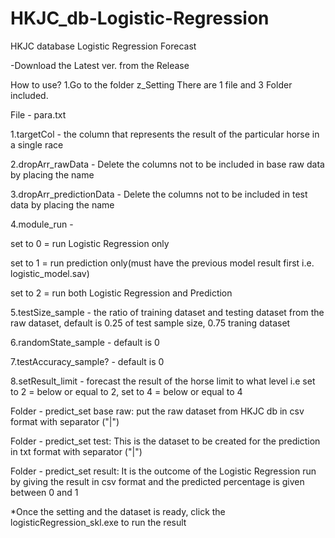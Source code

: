 # HKJC_db-Logistic-Regression
HKJC database Logistic Regression Forecast

-Download the Latest ver. from the Release

How to use?
1.Go to the folder z_Setting
There are 1 file and 3 Folder included.

File - para.txt

1.targetCol - the column that represents the result of the particular horse in a single race

2.dropArr_rawData - Delete the columns not to be included in base raw data by placing the name

3.dropArr_predictionData - Delete the columns not to be included in test data by placing the name 

4.module_run - 

set to 0 = run Logistic Regression only

set to 1 = run prediction only(must have the previous model result first i.e. logistic_model.sav)

set to 2 = run both Logistic Regression and Prediction

5.testSize_sample - the ratio of training dataset and testing dataset from the raw dataset, default is 0.25 of test sample size, 0.75 traning dataset

6.randomState_sample - default is 0

7.testAccuracy_sample? - default is 0

8.setResult_limit - forecast the result of the horse limit to what level i.e set to 2 = below or equal to 2, set to 4 = below or equal to 4


Folder - predict_set base raw:
put the raw dataset from HKJC db in csv format with separator ("|")

Folder - predict_set test:
This is the dataset to be created for the prediction in txt format with separator ("|")

Folder - predict_set result:
It is the outcome of the Logistic Regression run by giving the result in csv format and the predicted percentage is given between 0 and 1

*Once the setting and the dataset is ready, click the logisticRegression_skl.exe to run the result
